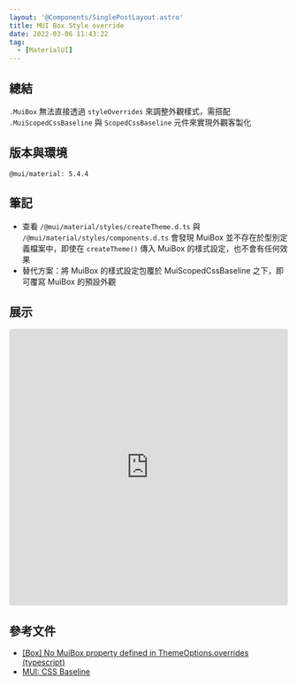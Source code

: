 ```yaml
---
layout: '@Components/SinglePostLayout.astro'
title: MUI Box Style override
date: 2022-03-06 11:43:22
tag:
  - [MaterialUI]
---
```


## 總結

`.MuiBox` 無法直接透過 `styleOverrides` 來調整外觀樣式，需搭配 `.MuiScopedCssBaseline` 與 `ScopedCssBaseline` 元件來實現外觀客製化

## 版本與環境

```
@mui/material: 5.4.4
```

## 筆記

- 查看 `/@mui/material/styles/createTheme.d.ts` 與 `/@mui/material/styles/components.d.ts` 會發現 MuiBox 並不存在於型別定義檔案中，即使在 `createTheme()` 傳入 MuiBox 的樣式設定，也不會有任何效果
- 替代方案：將 MuiBox 的樣式設定包覆於 MuiScopedCssBaseline 之下，即可覆寫 MuiBox 的預設外觀

## 展示

<iframe src="https://codesandbox.io/embed/young-framework-22bjw1?fontsize=14&hidenavigation=1&theme=dark"
     style="width:100%; height:500px; border:0; border-radius: 4px; overflow:hidden;"
     title="young-framework-22bjw1"
     allow="accelerometer; ambient-light-sensor; camera; encrypted-media; geolocation; gyroscope; hid; microphone; midi; payment; usb; vr; xr-spatial-tracking"
     sandbox="allow-forms allow-modals allow-popups allow-presentation allow-same-origin allow-scripts"
   ></iframe>

<script src="https://gist.github.com/tzynwang/402745e383a3d84b77ca1b88fc4ed224.js"></script>

## 參考文件

- [[Box] No MuiBox property defined in ThemeOptions.overrides (typescript)](https://github.com/mui/material-ui/issues/25759)
- [MUI: CSS Baseline](https://mui.com/components/css-baseline/)
